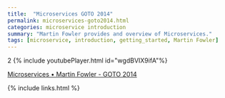 ```yaml
---
title:  "Microservices GOTO 2014"
permalink: microservices-goto2014.html
categories: microservice introduction
summary: "Martin Fowler provides and overview of Microservices."
tags: [microservice, introduction, getting_started, Martin Fowler]
---
```


2
{% include youtubePlayer.html id="wgdBVIX9ifA"%}

[Microservices • Martin Fowler - GOTO 2014](https://youtu.be/wgdBVIX9ifA)

{% include links.html %}
